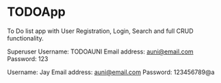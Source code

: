 # TODOApp
To Do list app with User Registration, Login, Search and full CRUD functionality.

Superuser
Username: TODOAUNI
Email address: auni@email.com
Password: 123

Username: Jay
Email address: auni@email.com
Password: 123456789@a